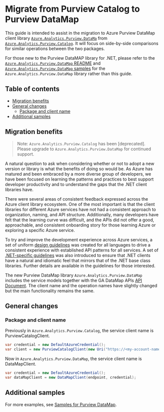 # Migrate from Purview Catalog to Purview DataMap

This guide is intended to assist in the migration to Azure Purview DataMap client library [`Azure.Analytics.Purview.DataMa`](https://www.nuget.org/packages/Azure.Analytics.Purview.DataMap) from [`Azure.Analytics.Purview.Catalog`](https://www.nuget.org/packages/Azure.Analytics.Purview.Catalog). It will focus on side-by-side comparisons for similar operations between the two packages.

For those new to the Purview DataMAP library for .NET, please refer to the [`Azure.Analytics.Purview.DataMap` README](https://github.com/Azure/azure-sdk-for-net/blob/main/sdk/purview/Azure.Analytics.Purview.DataMap/README.md) and [`Azure.Analytics.Purview.DataMap` samples](https://github.com/Azure/azure-sdk-for-net/tree/main/sdk/purview/Azure.Analytics.Purview.DataMap/samples) for the `Azure.Analytics.Purview.DataMap` library rather than this guide.

## Table of contents

- [Migration benefits](#migration-benefits)
- [General changes](#general-changes)
  - [Package and client name](#package-and-client-name)
- [Additional samples](#additional-samples)

## Migration benefits

> Note: `Azure.Analytics.Purview.Catalog` has been [deprecated]. Please upgrade to `Azure.Analytics.Purview.DataMap` for continued support.

A natural question to ask when considering whether or not to adopt a new version or library is what the benefits of doing so would be. As Azure has matured and been embraced by a more diverse group of developers, we have been focused on learning the patterns and practices to best support developer productivity and to understand the gaps that the .NET client libraries have.

There were several areas of consistent feedback expressed across the Azure client library ecosystem. One of the most important is that the client libraries for different Azure services have not had a consistent approach to organization, naming, and API structure. Additionally, many developers have felt that the learning curve was difficult, and the APIs did not offer a good, approachable, and consistent onboarding story for those learning Azure or exploring a specific Azure service.

To try and improve the development experience across Azure services, a set of uniform [design guidelines](https://azure.github.io/azure-sdk/general_introduction.html) was created for all languages to drive a consistent experience with established API patterns for all services. A set of [.NET-specific guidelines](https://azure.github.io/azure-sdk/dotnet_introduction.html) was also introduced to ensure that .NET clients have a natural and idiomatic feel that mirrors that of the .NET base class libraries. Further details are available in the guidelines for those interested.

The new Purview DataMap library `Azure.Analytics.Purview.DataMap` includes the service models together with the GA DataMap APIs [API Document](https://learn.microsoft.com/rest/api/purview/datamapdataplane/operation-groups?view=rest-purview-datamapdataplane-2023-09-01). The client name and the operation names have slightly changed but the main functionality remains the same.

## General changes

### Package and client name

Previously in `Azure.Analytics.Purview.Catalog`, the service client name is PurviewCatalogClient.

```C#
var credential = new DefaultAzureCredential();
var client = new PurviewCatalogClient(new Uri("https://<my-account-name>.purview.azure.com"), credential);
```

Now in `Azure.Analytics.Purview.DataMap`, the service client name is DataMapClient.

```C#
var credential = new DefaultAzureCredential();
var dataMapClient = new DataMapClient(endpoint, credential);
```

## Additional samples

For more examples, see [Samples for Purview DataMap](https://github.com/Azure/azure-sdk-for-net/tree/main/sdk/purview/Azure.Analytics.Purview.DataMap#examples).
